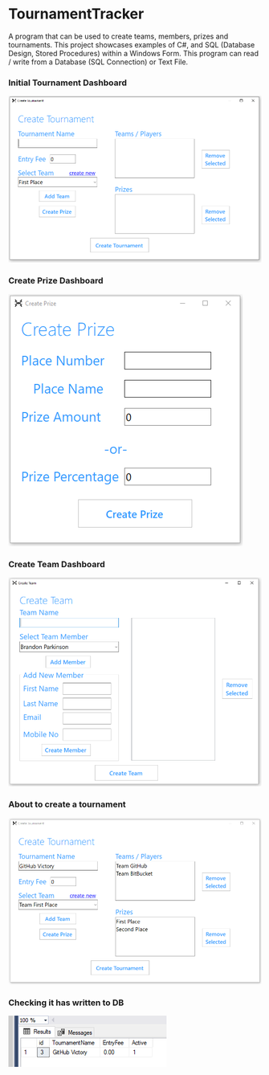 # TournamentTracker
A program that can be used to create teams, members, prizes and tournaments. This project showcases examples of C#, and SQL (Database Design, Stored Procedures) within a Windows Form.
This program can read / write from a Database (SQL Connection) or Text File. 

### Initial Tournament Dashboard 
![](Images/tournament-1.PNG)

### Create Prize Dashboard
![](Images/tournament-2.PNG)

### Create Team Dashboard
![](Images/tournament-3.PNG)

### About to create a tournament
![](Images/tournament-4.PNG)

### Checking it has written to DB
![](Images/tournament-5.PNG)
